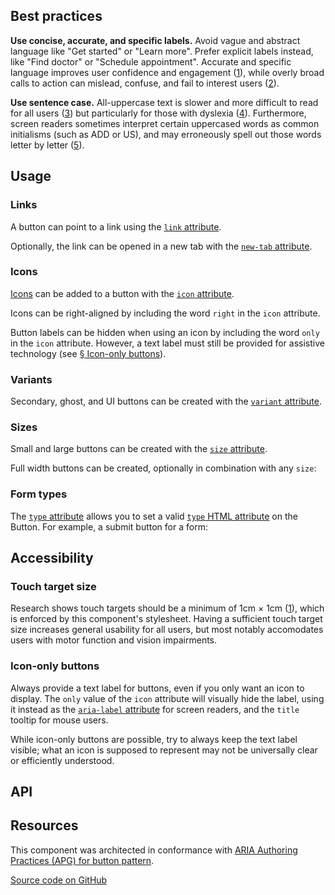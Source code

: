 <!--lede
  Buttons allow users to trigger an action with a single tap, click, or keypress. They are useful to call attention to some action or to provide controls for an interface or form.
lede-->

<!--twig
{% embed "@tch/includes/example.twig" %}
{% block content %}
<tcds-button>Example button</tcds-button>
{% endblock %}
{% endembed %}
twig-->

## Best practices
**Use concise, accurate, and specific labels.** Avoid vague and abstract language like "Get started" or "Learn more". Prefer explicit labels instead, like "Find doctor" or "Schedule appointment". Accurate and specific language improves user confidence and engagement ([1](https://www.nngroup.com/articles/information-scent/#:~:text=Perhaps%20the%20most,to%20click%20it. "Information Scent: How Users Decide Where to Go Next - Nielsen Norman Group")), while overly broad calls to action can mislead, confuse, and fail to interest users ([2](https://www.nngroup.com/articles/get-started/ "Get Started Stops Users - Nielsen Norman Group")).

**Use sentence case.** All-uppercase text is slower and more difficult to read for all users ([3](https://www.w3.org/TR/low-vision-needs/#capitalization)) but particularly for those with dyslexia ([4](https://www.bdadyslexia.org.uk/advice/employers/creating-a-dyslexia-friendly-workplace/dyslexia-friendly-style-guide#:~:text=Avoid%20text%20in%20uppercase/capital%20letters%20and%20small%20caps%2C%20which%20can%20be%20less%20familiar%20to%20the%20reader%20and%20harder%20to%20read.)). Furthermore, screen readers sometimes interpret certain uppercased words as common initialisms (such as ADD or US), and may erroneously spell out those words letter by letter ([5](https://webaim.org/techniques/screenreader/#:~:text=Screen%20readers%20try%20to%20pronounce%20acronyms%2C%20if%20there%20are%20sufficient%20vowels/consonants%20to%20be%20pronounceable.%20Otherwise%2C%20they%20spell%20out%20the%20letters.)).

## Usage
### Links
A button can point to a link using the [`link` attribute](#link-attribute).

Optionally, the link can be opened in a new tab with the [`new-tab` attribute](#new-tab-attribute).

<!--twig
{% embed "@tch/includes/example.twig" %}
{% block content %}
<tcds-button link="https://www.texaschildrens.org/" new-tab>Go to texaschildrens.org</tcds-button>
{% endblock %}
{% endembed %}
twig-->

### Icons
[Icons](/components/icon#library) can be added to a button with the [`icon` attribute](#icon-attribute).

<!--twig
{% embed "@tch/includes/example.twig" %}
{% block content %}
<tcds-button icon="info">Icon button</tcds-button>
{% endblock %}
{% endembed %}
twig-->

Icons can be right-aligned by including the word `right` in the `icon` attribute.

<!--twig
{% embed "@tch/includes/example.twig" %}
{% block content %}
<tcds-button icon="right chevron-right">Right icon</tcds-button>
{% endblock %}
{% endembed %}
twig-->

Button labels can be hidden when using an icon by including the word `only` in the `icon` attribute. However, a text label must still be provided for assistive technology (see [&sect; Icon-only buttons](#icon-only-buttons)).

<!--twig
{% embed "@tch/includes/example.twig" %}
{% block content %}
<tcds-button icon="only x">Close</tcds-button>
{% endblock %}
{% endembed %}
twig-->

### Variants
Secondary, ghost, and UI buttons can be created with the [`variant` attribute](#variant-attribute).

<!--twig
{% embed "@tch/includes/example.twig" %}
{% block content %}
<div class="row gap-loose">
  <tcds-button variant="secondary">Secondary button</tcds-button>
  <tcds-button variant="ghost" icon="right chevron-right">Ghost button</tcds-button>
  <tcds-button variant="ui" icon="only x">UI button</tcds-button>
</div>
{% endblock %}
{% block code %}
<tcds-button variant="secondary">Secondary button</tcds-button>
<tcds-button variant="ghost" icon="right chevron-right">Ghost button</tcds-button>
<tcds-button variant="ui" icon="only x">UI button</tcds-button>
{% endblock %}
{% endembed %}
twig-->

### Sizes
Small and large buttons can be created with the [`size` attribute](#size-attribute).

<!--twig
{% embed "@tch/includes/example.twig" %}
{% block content %}
<div class="column gap-normal">
  <tcds-button size="small">Small button</tcds-button>
  <tcds-button>Default button</tcds-button>
  <tcds-button size="large">Large button</tcds-button>
</div>
{% endblock %}
{% block code %}
<tcds-button size="small">Small button</tcds-button>
<tcds-button>Default button</tcds-button>
<tcds-button size="large">Large button</tcds-button>
{% endblock %}
{% endembed %}
twig-->

Full width buttons can be created, optionally in combination with any `size`:

<!--twig
{% embed "@tch/includes/example.twig" %}
{% block content %}
<tcds-button size="large full-width">Large full-width button</tcds-button>
{% endblock %}
{% endembed %}
twig-->

### Form types
The [`type` attribute](#type-attribute) allows you to set a valid [`type` HTML attribute](https://www.w3.org/TR/2011/WD-html5-20110525/the-button-element.html#attr-button-type) on the Button. For example, a submit button for a form:

<!--twig
{% embed "@tch/includes/example.twig" %}
{% block content %}
<tcds-button type="submit">Submit form</tcds-button>
{% endblock %}
{% endembed %}
twig-->

## Accessibility
### Touch target size
Research shows touch targets should be a minimum of 1cm &times; 1cm ([1](https://www.nngroup.com/articles/touch-target-size/ "Touch Targets on Touch Screens - Nielsen Norman Group")), which is enforced by this component's stylesheet. Having a sufficient touch target size increases general usability for all users, but most notably accomodates users with motor function and vision impairments.

### Icon-only buttons
Always provide a text label for buttons, even if you only want an icon to display. The `only` value of the `icon` attribute will visually hide the label, using it instead as the [`aria-label` attribute](https://www.w3.org/TR/WCAG20-TECHS/ARIA14.html) for screen readers, and the `title` tooltip for mouse users.

While icon-only buttons are possible, try to always keep the text label visible; what an icon is supposed to represent may not be universally clear or efficiently understood.

## API
<!--twig {{ include("@tch/includes/api.twig", {
  attributes: [
    {
      name: "label",
      type: ["prop", "string"],
      description: "The text label of the button.",
      required: "no",
    },
    {
      name: "controls",
      type: ["prop", "string"],
      description: "The ident of a controlled element, mapping to the <a href='https://developer.mozilla.org/en-US/docs/Web/Accessibility/ARIA/Attributes/aria-controls'><code>aria-controls</code> HTML attribute</a>.",
      required: "no",
    },
    {
      name: "expanded",
      type: ["prop", "string"],
      description: "One of <code>true</code> or <code>false</code>, mapping to the <a href='https://developer.mozilla.org/en-US/docs/Web/Accessibility/ARIA/Attributes/aria-expanded'><code>aria-expanded</code> HTML attribute</a>.",
      required: "no",
    },
    {
      name: "type",
      type: ["prop", "string"],
      description: "Any valid <a href='https://www.w3.org/TR/2011/WD-html5-20110525/the-button-element.html#attr-button-type'>HTML button type</a>. Defaults to <code>button</code>.",
      required: "no",
    },
    {
      name: "link",
      type: ["prop", "string"],
      description: "The URL for the Button to link to. Turns the root into an <code>a</code> element, rather than the default <code>button</code>.",
      required: "no",
    },
    {
      name: "new-tab",
      type: ["prop", "boolean"],
      description: "Whether to open the link in a new tab. Adds a <a href='https://developer.mozilla.org/en-US/docs/Web/HTML/Attributes/rel'>relationship</a> of <code>noreferrer noopener</code>.",
      required: "no",
    },
    {
      name: "icon",
      type: ["prop", "array"],
      description: "Any <a href='/components/icon#library'>icon token</a>, optionally in addition to one of <code>only</code> or <code>right</code>.",
      required: "no",
    },
    {
      name: "variant",
      type: ["prop", "string"],
      description: "Any of <code>secondary</code>, <code>ghost</code>, or <code>ui</code>.",
      required: "no",
    },
    {
      name: "size",
      type: ["prop", "array"],
      description: "One of <code>small</code> or <code>large</code>, optionally in combination with <code>full-width</code>.",
      required: "no",
    },
  ],
  slots: [
    {
      name: "(default)",
      multiple: "no",
      description: "Content slot for button label.",
      required: "no",
    },
  ],
}) }} twig-->

## Resources
This component was architected in conformance with [ARIA Authoring Practices (APG) for button pattern](https://www.w3.org/WAI/ARIA/apg/patterns/button/).

[Source code on GitHub](https://github.com/jacecotton/tcds/blob/main/components/button/)